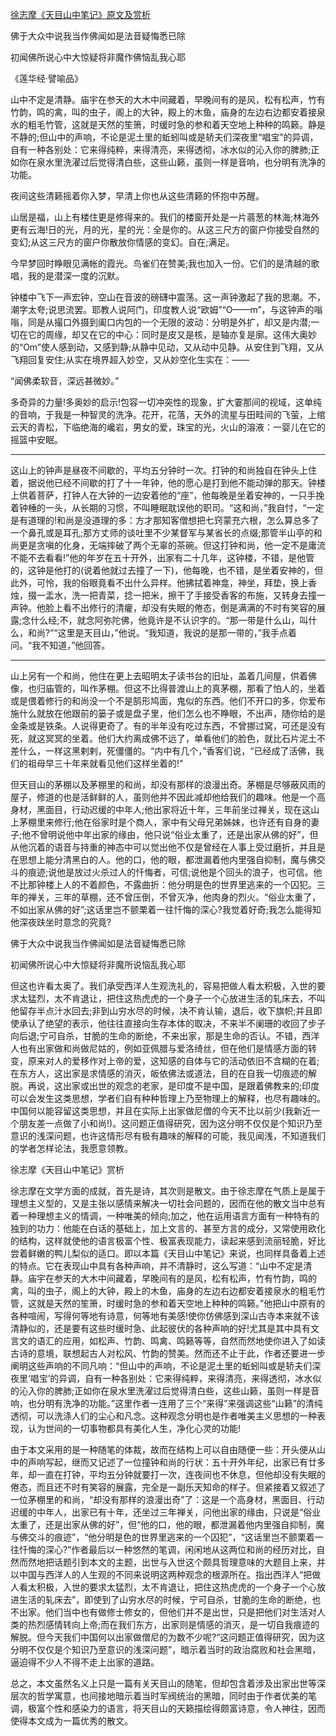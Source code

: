 [徐志摩《天目山中笔记》原文及赏析](https://www.vrrw.net/wx/10938.html)

佛于大众中说我当作佛闻如是法音疑悔悉已除

初闻佛所说心中大惊疑将非魔作佛恼乱我心耶

《莲华经·譬喻品》

山中不定是清静。庙宇在参天的大木中间藏着，早晚间有的是风，松有松声，竹有竹韵，鸣的禽，叫的虫子，阁上的大钟，殿上的木鱼，庙身的左边右边都安着接泉水的粗毛竹管，这就是天然的笙箫，时缓时急的参和着天空地上种种的鸣籁。静是不静的;但山中的声响，不论是泥土里的蚯蚓叫或是轿夫们深夜里“唱宝”的异调，自有一种各别处：它来得纯粹，来得清亮，来得透彻，冰水似的沁入你的脾肺;正如你在泉水里洗濯过后觉得清白些，这些山籁，虽则一样是音响，也分明有洗净的功能。

夜间这些清籁摇着你入梦，早清上你也从这些清籁的怀抱中苏醒。



山居是福，山上有楼住更是修得来的。我们的楼窗开处是一片蓊葱的林海;林海外更有云海!日的光，月的光，星的光：全是你的。从这三尺方的窗户你接受自然的变幻;从这三尺方的窗户你散放你情感的变幻。自在;满足。

今早梦回时睁眼见满帐的霞光。鸟雀们在赞美;我也加入一份。它们的是清越的歌唱，我的是潜深一度的沉默。

钟楼中飞下一声宏钟，空山在音波的磅礴中震荡。这一声钟激起了我的思潮。不，潮字太夸;说思流罢。耶教人说阿门，印度教人说“欧姆”“O——m”，与这钟声的嗡嗡，同是从撮口外摄到阖口内包的一个无限的波动：分明是外扩，却又是内潜;一切在它的周缘，却又在它的中心：同时是皮又是核，是轴亦复是廓。这伟大奥妙的“Om”使人感到动，又感到静;从静中见动，又从动中见静。从安住到飞翔，又从飞翔回复安住;从实在境界超入妙空，又从妙空化生实在：——

“闻佛柔软音，深远甚微妙。”

多奇异的力量!多奥妙的启示!包容一切冲突性的现象，扩大霎那间的视域，这单纯的音响，于我是一种智灵的洗净。花开，花落，天外的流星与田畦间的飞萤，上绾云天的青松，下临绝海的巉岩，男女的爱，珠宝的光，火山的溶液：一婴儿在它的摇篮中安眠。

***

这山上的钟声是昼夜不间歇的，平均五分钟时一次。打钟的和尚独自在钟头上住着，据说他已经不间歇的打了十一年钟，他的愿心是打到他不能动弹的那天。钟楼上供着菩萨，打钟人在大钟的一边安着他的“座”，他每晚是坐着安神的，一只手挽着钟棰的一头，从长期的习惯，不叫睡眠耽误他的职司。“这和尚，”我自忖，“一定是有道理的!和尚是没道理的多：方才那知客僧想把七窍蒙充六根，怎么算总多了一个鼻孔或是耳孔;那方丈师的谈吐里不少某督军与某省长的点缀;那管半山亭的和尚更是贪嗔的化身，无端摔破了两个无辜的茶碗。但这打钟和尚，他一定不是庸流不能不去看看!”他的年岁在五十开外，出家有二十几年，这钟楼，不错，是他管的，这钟是他打的(说着他就过去撞了一下)，他每晚，也不错，是坐着安神的，但此外，可怜，我的俗眼竟看不出什么异样。他拂拭着神龛，神坐，拜垫，换上香烛，掇一盂水，洗一把青菜，捻一把米，擦干了手接受香客的布施，又转身去撞一声钟。他脸上看不出修行的清癯，却没有失眠的倦态，倒是满满的不时有笑容的展露;念什么经;不，就念阿弥陀佛，他竟许是不认识字的。“那一带是什么山，叫什么，和尚?”“这里是天目山，”他说。“我知道，我说的是那一带的，”我手点着问。“我不知道，”他回答。

***

山上另有一个和尚，他住在更上去昭明太子读书台的旧址，盖着几间屋，供着佛像，也归庙管的，叫作茅棚。但这不比得普渡山上的真茅棚，那看了怕人的，坐着或是偎着修行的和尚没一个不是鹄形鸠面，鬼似的东西。他们不开口的多，你爱布施什么就放在他跟前的篓子或是盘子里，他们怎么也不睁眼，不出声，随你给的是金条或是铁条。人说得更奇了。有的半年没有吃过东西，不曾挪过窝，可还是没有死，就这冥冥的坐着。他们大约离成佛不远了，单看他们的脸色，就比石片泥土不差什么，一样这黑剌剌，死僵僵的。“内中有几个，”香客们说，“已经成了活佛，我们的祖母早三十年来就看见他们这样坐着的!”

但天目山的茅棚以及茅棚里的和尚，却没有那样的浪漫出奇。茅棚是尽够蔽风雨的屋子，修道的也是活鲜鲜的人，虽则他并不因此减却他给我们的趣味。他是一个高身材，黑面目，行动迟缓的中年人;他出家将近十年，三年前坐过禅关，现在这山上茅棚里来修行;他在俗家时是个商人，家中有父母兄弟姊妹，也许还有自身的妻子;他不曾明说他中年出家的缘由，他只说“俗业太重了，还是出家从佛的好”，但从他沉着的语音与持重的神态中可以觉出他不仅是曾经在人事上受过磨折，并且是在思想上能分清黑白的人。他的口，他的眼，都泄漏着他内里强自抑制，魔与佛交斗的痕迹;说他是放过火杀过人的忏悔者，可信;说他是个回头的浪子，也可信。他不比那钟楼上人的不着颜色，不露曲折：他分明是色的世界里逃来的一个囚犯。三年的禅关，三年的草棚，还不曾压倒，不曾灭净，他肉身的烈火。“俗业太重了，不如出家从佛的好”;这话里岂不颤栗着一往忏悔的深心?我觉着好奇;我怎么能得知他深夜趺坐时意念的究竟?

佛于大众中说我当作佛闻如是法音疑悔悉已除

初闻佛所说心中大惊疑将非魔所说恼乱我心耶

但这也许看太奥了。我们承受西洋人生观洗礼的，容易把做人看太积极，入世的要求太猛烈，太不肯退让，把住这热虎虎的一个身子一个心放进生活的轧床去，不叫他留存半点汁水回去;非到山穷水尽的时候，决不肯认输，退后，收下旗帜;并且即使承认了绝望的表示，他往往直接向生存本体的取决，不来半不阑珊的收回了步子向后退;宁可自杀，甘脆的生命的断绝，不来出家，那是生命的否认。不错，西洋人也有出家做和尚做尼姑的，例如亚佩腊与爱洛绮丝，但在他们是情感方面的转变，原来对人的爱移作对上帝的爱，这知感的自体与它的活动依旧不含糊的在着;在东方人，这出家是求情感的消灭，皈依佛法或道法，目的在自我一切痕迹的解脱。再说，这出家或出世的观念的老家，是印度不是中国，是跟着佛教来的;印度可以会发生这类思想，学者们自有种种哲理上乃至物理上的解释，也尽有趣味的。中国何以能容留这类思想，并且在实际上出家做尼僧的今天不比以前少(我新近一个朋友差一点做了小和尚!)。这问题正值得研究，因为这分明不仅仅是个知识乃至意识的浅深问题，也许这情形尽有极有趣味的解释的可能，我见闻浅，不知道我们的学者怎样论法，我愿意领教。

徐志摩《天目山中笔记》赏析

徐志摩在文学方面的成就，首先是诗，其次则是散文。由于徐志摩在气质上是属于理想主义型的，又是主张以感情来解决一切社会问题的，因而在他的散文当中总有着一种理想主义的情调，一种唯美的倾向;加之，他在运用语言方面有一种特有的独到的功力：他能在白话的基础上，加上文言的、甚至方言的成分，又常使用欧化的结构，这样就使他的语言极富个性、极富表现能力，读起来感到流丽轻脆，好比尝着鲜嫩的鸭儿梨似的适口。即以本篇《天目山中笔记》来说，也同样具备着上述的特点。它在表现山中具有各种声响，并不清静时，这么写道：“山中不定是清静。庙宇在参天的大木中间藏着，早晚间有的是风，松有松声，竹有竹韵，鸣的禽，叫的虫子，阁上的大钟，殿上的木鱼，庙身的左边右边都安着接泉水的粗毛竹管，这就是天然的笙箫，时缓时急的参和着天空地上种种的鸣籁。”他把山中原有的各种喧闹，写得何等地有诗意，何等地有美感!使你仿佛感到深山古寺本来就不该清静似的，还是要有这些时缓时急、此起彼伏的各种声响的好!尤其是其中具有文言文的语汇的应用，如松声、竹韵、鸣禽、鸣籁等等，自然而然地使你进入了如读古诗的意境，联想起古人对松风、竹韵的赞美。然而还不止于此，作者还要进一步阐明这些声响的不同凡响：“但山中的声响，不论是泥土里的蚯蚓叫或是轿夫们深夜里‘唱宝’的异调，自有一种各别处：它来得纯粹，来得清亮，来得透彻，冰水似的沁入你的脾肺;正如你在泉水里洗濯过后觉得清白些，这些山籁，虽则一样是音响，也分明有洗净的功能。”这里作者一连用了三个“来得”来强调这些“山籁”的清纯透彻，可以洗涤人们的尘心和凡念。这种观念分明也是作者唯美主义思想的一种表现，认为世间的一切事物都具有美化人生，净化心灵的功能!

由于本文采用的是一种随笔的体裁，故而在结构上可以自由随便一些：开头便从山中的声响写起，继而又记述了一位撞钟和尚的行状：五十开外年纪，出家已有廿多年，却一直在打钟，平均五分钟就要打一次，连夜间也不休息，但他却没有失眠的倦态，而且还不时有笑容的展露，完全是一副乐天知命的样子。但紧接着又叙述了一位茅棚里的和尚，“却没有那样的浪漫出奇”了：这是一个高身材，黑面目、行动迟缓的中年人，出家已有十年，还坐过三年禅关，问他出家的缘由，只说是“俗业太重了，还是出家从佛的好”，但“他的口，他的眼，都泄漏着他内里强自抑制，魔与佛交斗的痕迹”，“他分明是色的世界里逃来的一个囚犯”，“这话里岂不颤栗着一往忏悔的深心?”作者最后以一种悠然的笔调，闲闲地从这两位和尚的经历对比，自然而然地把话题引到本文的主题，出世与入世这个颇具哲理意味的大题目上来，并以中国与西洋人的人生观的不同来说明这两种观念的根源所在。指出西洋人“把做人看太积极，入世的要求太猛烈，太不肯退让，把住这热虎虎的一个身子一个心放进生活的轧床去”，即使到了山穷水尽的时候，宁可自杀，甘脆的生命的断绝，也不出家。他们当中也有做修士修女的，但他们并不是出世，只是把他们对生活对人类的热烈感情转向上帝;而在我们东方，出家则是情感的消灭，是一切自我痕迹的解脱。但今天我们中国何以出家做僧尼的为数不少呢?“这问题正值得研究，因为这分明不仅仅是个知识乃至意识的浅深问题”，暗示着当时的政治腐败和社会黑暗，逼迫得不少人不得不走上出家的道路。

总之，本文虽然名义上只是一篇有关天目山的随笔，但却包含着涉及出家出世等深层次的哲学寓意，也间接地暗示着当时军阀统治的黑暗，同时由于作者优美的笔调，极富个性和感染力的语言，将天目山的天籁描绘得颇富诗意，令人神往，因而使得本文成为一篇优秀的散文。

